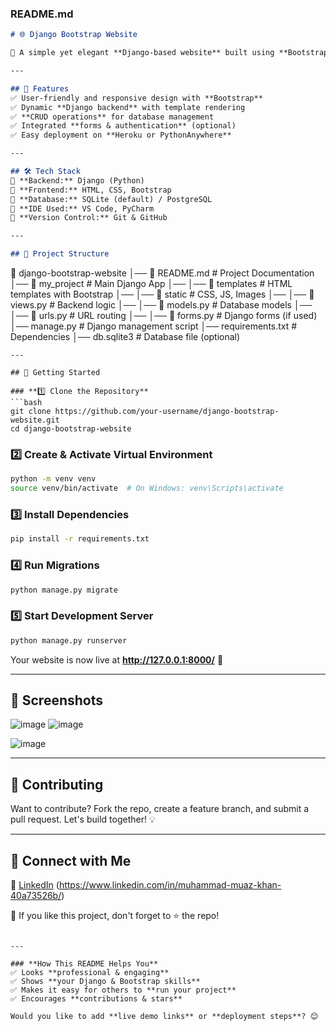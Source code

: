 ### **README.md**  

```md
# 🌐 Django Bootstrap Website  

🚀 A simple yet elegant **Django-based website** built using **Bootstrap** for a modern and responsive UI. This project demonstrates my skills in **Python, Django, web development, and frontend design**.  

---

## 🎯 Features  
✅ User-friendly and responsive design with **Bootstrap**  
✅ Dynamic **Django backend** with template rendering  
✅ **CRUD operations** for database management  
✅ Integrated **forms & authentication** (optional)  
✅ Easy deployment on **Heroku or PythonAnywhere**  

---

## 🛠️ Tech Stack  
🔹 **Backend:** Django (Python)  
🔹 **Frontend:** HTML, CSS, Bootstrap  
🔹 **Database:** SQLite (default) / PostgreSQL  
🔹 **IDE Used:** VS Code, PyCharm  
🔹 **Version Control:** Git & GitHub  

---

## 📂 Project Structure  
```
📁 django-bootstrap-website
│── 📄 README.md  # Project Documentation
│── 📁 my_project  # Main Django App
│── │── 📁 templates  # HTML templates with Bootstrap
│── │── 📁 static  # CSS, JS, Images
│── │── 📄 views.py  # Backend logic
│── │── 📄 models.py  # Database models
│── │── 📄 urls.py  # URL routing
│── │── 📄 forms.py  # Django forms (if used)
│── manage.py  # Django management script
│── requirements.txt  # Dependencies
│── db.sqlite3  # Database file (optional)
```
---

## 🚀 Getting Started  

### **1️⃣ Clone the Repository**  
```bash
git clone https://github.com/your-username/django-bootstrap-website.git
cd django-bootstrap-website
```

### **2️⃣ Create & Activate Virtual Environment**  
```bash
python -m venv venv
source venv/bin/activate  # On Windows: venv\Scripts\activate
```

### **3️⃣ Install Dependencies**  
```bash
pip install -r requirements.txt
```

### **4️⃣ Run Migrations**  
```bash
python manage.py migrate
```

### **5️⃣ Start Development Server**  
```bash
python manage.py runserver
```
Your website is now live at **http://127.0.0.1:8000/** 🎉  

---

## 🌟 Screenshots  
![image](https://github.com/user-attachments/assets/1a426528-f995-4922-9c86-c6c09dbd2d99) ![image](https://github.com/user-attachments/assets/0b8291e5-a12d-4a0d-913c-c78ad3f2a74c)

![image](https://github.com/user-attachments/assets/063e282d-9351-44bc-95d0-7cb7dd7031a2)


---

## 📢 Contributing  
Want to contribute? Fork the repo, create a feature branch, and submit a pull request. Let's build together! 💡  

---

## 📌 Connect with Me  
🔗 [LinkedIn]([https://linkedin.com/in/your-profile) (https://www.linkedin.com/in/muhammad-muaz-khan-40a73526b/)

🙌 If you like this project, don't forget to ⭐ the repo!  
```

---

### **How This README Helps You**  
✅ Looks **professional & engaging**  
✅ Shows **your Django & Bootstrap skills**  
✅ Makes it easy for others to **run your project**  
✅ Encourages **contributions & stars**  

Would you like to add **live demo links** or **deployment steps**? 😊
